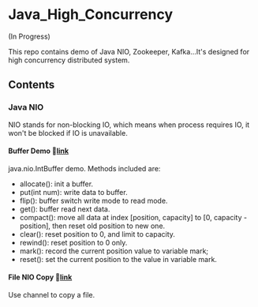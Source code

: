 # Java_High_Concurrency

(In Progress) 

This repo contains demo of Java NIO, Zookeeper, Kafka...It's designed for high concurrency distributed system.

## Contents

### Java NIO
NIO stands for non-blocking IO, which means when process requires IO, it won't be blocked if IO is unavailable.

#### Buffer Demo :link:[link](src/nio/buffer_demo/BufferDemo.java)
  
  java.nio.IntBuffer demo. Methods included are:
  - allocate(): init a buffer.
  - put(int num): write data to buffer.
  - flip(): buffer switch write mode to read mode.
  - get(): buffer read next data.
  - compact(): move all data at index [position, capacity] to [0, capacity - position], then reset old position to new one.
  - clear(): reset position to 0, and limit to capacity.
  - rewind(): reset position to 0 only.
  - mark(): record the current position value to variable mark;
  - reset(): set the current position to the value in variable mark.
  
#### File NIO Copy :link:[link](src/nio/channel_demo/FileNIOCopy.java)

Use channel to copy a file.

